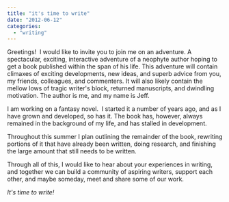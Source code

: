 ```yaml
---
title: "it's time to write"
date: "2012-06-12"
categories: 
  - "writing"
---
```


Greetings!  I would like to invite you to join me on an adventure. A spectacular, exciting, interactive adventure of a neophyte author hoping to get a book published within the span of his life. This adventure will contain climaxes of exciting developments, new ideas, and superb advice from you, my friends, colleagues, and commenters. It will also likely contain the mellow lows of tragic writer's block, returned manuscripts, and dwindling motivation. The author is me, and my name is Jeff.

I am working on a fantasy novel.  I started it a number of years ago, and as I have grown and developed, so has it. The book has, however, always remained in the background of my life, and has stalled in development.

Throughout this summer I plan outlining the remainder of the book, rewriting portions of it that have already been written, doing research, and finishing the large amount that still needs to be written.

Through all of this, I would like to hear about your experiences in writing, and together we can build a community of aspiring writers, support each other, and maybe someday, meet and share some of our work.

_It's time to write!_
